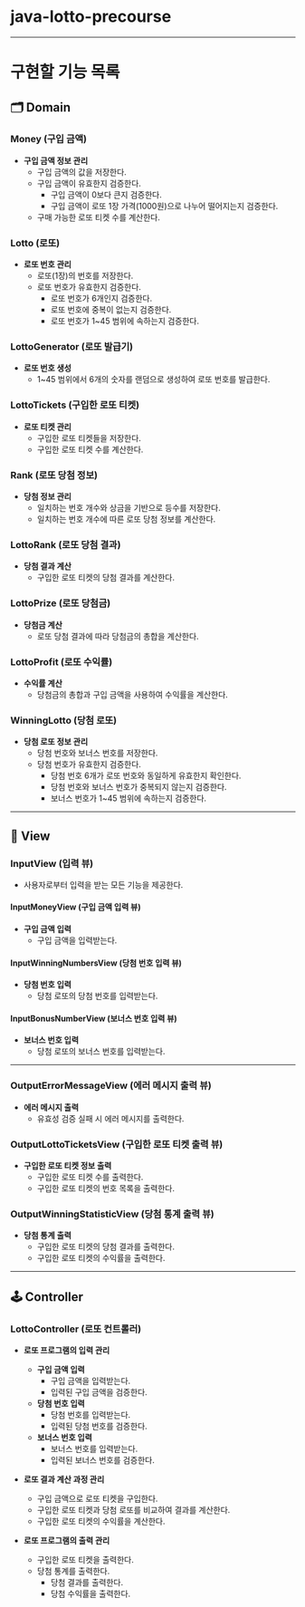 # java-lotto-precourse

---

# 구현할 기능 목록

## 🗂️ Domain

### Money (구입 금액)
- **구입 금액 정보 관리**
    - 구입 금액의 값을 저장한다.
    - 구입 금액이 유효한지 검증한다.
        - 구입 금액이 0보다 큰지 검증한다.
        - 구입 금액이 로또 1장 가격(1000원)으로 나누어 떨어지는지 검증한다.
    - 구매 가능한 로또 티켓 수를 계산한다.

### Lotto (로또)
- **로또 번호 관리**
    - 로또(1장)의 번호를 저장한다.
    - 로또 번호가 유효한지 검증한다.
        - 로또 번호가 6개인지 검증한다.
        - 로또 번호에 중복이 없는지 검증한다.
        - 로또 번호가 1~45 범위에 속하는지 검증한다.

### LottoGenerator (로또 발급기)
- **로또 번호 생성**
    - 1~45 범위에서 6개의 숫자를 랜덤으로 생성하여 로또 번호를 발급한다.

### LottoTickets (구입한 로또 티켓)
- **로또 티켓 관리**
    - 구입한 로또 티켓들을 저장한다.
    - 구입한 로또 티켓 수를 계산한다.

### Rank (로또 당첨 정보)
- **당첨 정보 관리**
    - 일치하는 번호 개수와 상금을 기반으로 등수를 저장한다.
    - 일치하는 번호 개수에 따른 로또 당첨 정보를 계산한다.

### LottoRank (로또 당첨 결과)
- **당첨 결과 계산**
    - 구입한 로또 티켓의 당첨 결과를 계산한다.

### LottoPrize (로또 당첨금)
- **당첨금 계산**
    - 로또 당첨 결과에 따라 당첨금의 총합을 계산한다.

### LottoProfit (로또 수익률)
- **수익률 계산**
    - 당첨금의 총합과 구입 금액을 사용하여 수익률을 계산한다.

### WinningLotto (당첨 로또)
- **당첨 로또 정보 관리**
    - 당첨 번호와 보너스 번호를 저장한다.
    - 당첨 번호가 유효한지 검증한다.
        - 당첨 번호 6개가 로또 번호와 동일하게 유효한지 확인한다.
        - 당첨 번호와 보너스 번호가 중복되지 않는지 검증한다.
        - 보너스 번호가 1~45 범위에 속하는지 검증한다.

---

## 👀 View

### InputView (입력 뷰)
- 사용자로부터 입력을 받는 모든 기능을 제공한다.

#### InputMoneyView (구입 금액 입력 뷰)
- **구입 금액 입력**
    - 구입 금액을 입력받는다.

#### InputWinningNumbersView (당첨 번호 입력 뷰)
- **당첨 번호 입력**
    - 당첨 로또의 당첨 번호를 입력받는다.

#### InputBonusNumberView (보너스 번호 입력 뷰)
- **보너스 번호 입력**
    - 당첨 로또의 보너스 번호를 입력받는다.

---

### OutputErrorMessageView (에러 메시지 출력 뷰)
- **에러 메시지 출력**
    - 유효성 검증 실패 시 에러 메시지를 출력한다.

### OutputLottoTicketsView (구입한 로또 티켓 출력 뷰)
- **구입한 로또 티켓 정보 출력**
    - 구입한 로또 티켓 수를 출력한다.
    - 구입한 로또 티켓의 번호 목록을 출력한다.

### OutputWinningStatisticView (당첨 통계 출력 뷰)
- **당첨 통계 출력**
    - 구입한 로또 티켓의 당첨 결과를 출력한다.
    - 구입한 로또 티켓의 수익률을 출력한다.

---

## 🕹️ Controller

### LottoController (로또 컨트롤러)
- **로또 프로그램의 입력 관리**
    - **구입 금액 입력**
        - 구입 금액을 입력받는다.
        - 입력된 구입 금액을 검증한다.
    - **당첨 번호 입력**
        - 당첨 번호를 입력받는다.
        - 입력된 당첨 번호를 검증한다.
    - **보너스 번호 입력**
        - 보너스 번호를 입력받는다.
        - 입력된 보너스 번호를 검증한다.

- **로또 결과 계산 과정 관리**
    - 구입 금액으로 로또 티켓을 구입한다.
    - 구입한 로또 티켓과 당첨 로또를 비교하여 결과를 계산한다.
    - 구입한 로또 티켓의 수익률을 계산한다.

- **로또 프로그램의 출력 관리**
    - 구입한 로또 티켓을 출력한다.
    - 당첨 통계를 출력한다.
        - 당첨 결과를 출력한다.
        - 당첨 수익률을 출력한다.
